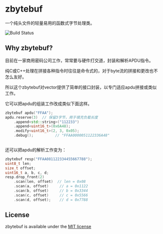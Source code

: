 # zbytebuf
一个纯头文件的轻量易用的函数式字节处理类。

![Build Status](https://www.travis-ci.org/femperor/zbytebuf.svg?branch=master)

## Why zbytebuf?

目前在一家商用密码公司工作，常常要与硬件打交道，封装和解析APDU指令。

纯C或C++处理在拼接各种指令时往往是命令式的，对于byte流的拼接和更改也不怎么友好。

所以这个zbytebuf对vector提供了简单的接口封装，以专门适应apdu拼接或类似工作。

它可以把apdu的组装工作改成类似下面这样。

```c++
zbytebuf apdu("FFAA");
apdu.reserve(3)  // 保留3字节，用于填充负载长度
    .append<std::string>("112233")
    .append<uint16_t>(0x6A48);
    .modify<uint16_t>(2, 3, 0x05);
    .debug();          // "FFAA0000051122336A48"
		
```

还可以把apdu的解析工作变为：

```c++
zbytebuf resp("FFAA081122334455667788");
uint8_t len;
size_t offset;
uint16_t a, b, c, d;
resp.drop_front(2)
    .scan(len, offset)  // len = 0x08
    .scan(a, offset)     // a = 0x1122
    .scan(b, offset)     // b = 0x3344
    .scan(c, offset)     // c = 0x5566
    .scan(d, offset);    // d = 0x7788
```

## License

zbytebuf is available under the [MIT license](https://www.mit-license.org)